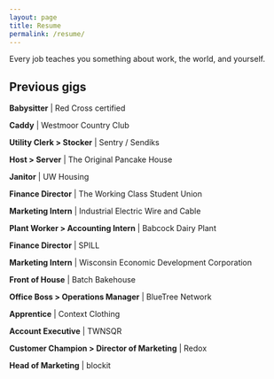 ```yaml
---
layout: page
title: Resume
permalink: /resume/
---
```


Every job teaches you something about work, the world, and yourself.  

## Previous gigs

**Babysitter** | Red Cross certified

**Caddy** | Westmoor Country Club

**Utility Clerk > Stocker** | Sentry / Sendiks

**Host > Server** | The Original Pancake House

**Janitor** | UW Housing

**Finance Director** | The Working Class Student Union

**Marketing Intern** | Industrial Electric Wire and Cable

**Plant Worker > Accounting Intern** | Babcock Dairy Plant

**Finance Director** | SPILL

**Marketing Intern** | Wisconsin Economic Development Corporation

**Front of House** | Batch Bakehouse

**Office Boss > Operations Manager** | BlueTree Network

**Apprentice** | Context Clothing

**Account Executive** | TWNSQR

**Customer Champion > Director of Marketing** | Redox

**Head of Marketing** | blockit
